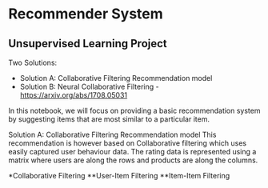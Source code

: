 # Recommender System
## Unsupervised Learning Project

Two Solutions:
* Solution A: Collaborative Filtering Recommendation model
* Solution B: Neural Collaborative Filtering - https://arxiv.org/abs/1708.05031

In this notebook, we will focus on providing a basic recommendation system by suggesting items that are most similar to a particular item. 

Solution  A: Collaborative Filtering Recommendation model
This recommendation is however based on Collaborative filtering which uses easily captured user behaviour data. The rating data is represented using a matrix where users are along the rows and products are along the columns.

*Collaborative Filtering
**User-Item Filtering
**Item-Item Filtering

